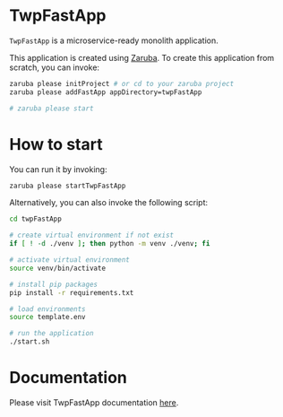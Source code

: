 # TwpFastApp

`TwpFastApp` is a microservice-ready monolith application.

This application is created using [Zaruba](https://github.com/state-alchemists/zaruba). To create this application from scratch, you can invoke:

```bash
zaruba please initProject # or cd to your zaruba project
zaruba please addFastApp appDirectory=twpFastApp

# zaruba please start
```

# How to start

You can run it by invoking:

```bash
zaruba please startTwpFastApp
```

Alternatively, you can also invoke the following script:

```bash
cd twpFastApp

# create virtual environment if not exist
if [ ! -d ./venv ]; then python -m venv ./venv; fi

# activate virtual environment
source venv/bin/activate

# install pip packages
pip install -r requirements.txt

# load environments
source template.env

# run the application
./start.sh
```

# Documentation

Please visit TwpFastApp documentation [here](_docs/README.md).